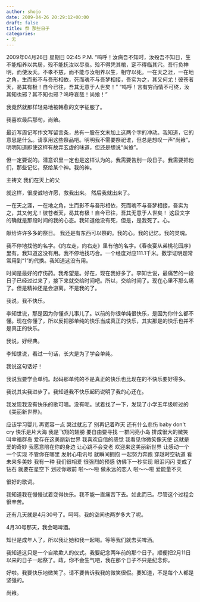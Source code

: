 ```yaml
---
author: shojo
date: 2009-04-26 20:29:12+00:00
draft: false
title: 祭 那些日子
categories:
- 无
---
```


2009年04月26日 星期日 02:45 P.M.
“呜呼！汝病吾不知时，汝殁吾不知日，生不能相养以共居，殁不能抚汝以尽哀。殓不得凭其棺，窆不得临其穴。吾行负神明，而使汝夭。不孝不慈，而不能与汝相养以生，相守以死。一在天之涯，一在地之角，生而影不与吾形相依，死而魂不与吾梦相接，吾实为之，其又何尤！彼苍者天，曷其有极！自今已往，吾其无意于人世矣！”
“呜呼！言有穷而情不可终，汝其知也邪？其不知也邪？呜呼哀哉！尚飨！”

我竟然就那样轻易地被韩愈的文字征服了。

我喜欢最后那句，尚飨。

最近写周记写作文写留言条，总有一股在文末加上这两个字的冲动。我知道，它的意思是什么。请享用这些祭品吧。明明我不需要祭祀谁，但总是想叹一声“尚飨”。明明知道即使这样有故弄玄虚的味道，但还是想说“尚飨”。

但一定要说的。潜意识里一定也是这样认为的。我需要告别一段日子。我需要把他们，那些记忆，祭给某个神。我的神。

主祷文
我们在天上的父

就这样，很虔诚地许愿，救我出来。
然后我就出来了。

一在天之涯，一在地之角，生而影不与吾形相依，死而魂不与吾梦相接，吾实为之，其又何尤！彼苍者天，曷其有极！自今已往，吾其无意于人世矣！
这段文字的确就是那段时间的我的心态。我知道他没有死，但是，是我死了。心。

献给许许多多的祭日。
我还是有东西可以祭的。我的心。我的记忆。我的灵魂。

我不停地找他的名字。《向左走，向右走》里有他的名字。《春夜宴从弟桃花园序》里有。我知道这没有用。我不停地找巧合。一个经度对应111.1千米。数学证明题常常用到“1”的代换。我知道这没有用。

时间是最好的疗伤药。我希望是。好在，现在我好多了。李知世说，最痛苦的一段日子已经过过来了，接下来就交给时间吧。所以，交给时间了。现在心里不那么痛了。但是精神还是会游离。不是我的了。

我说，我不快乐。

李知世说，那是因为你懂点儿事儿了。以前的你很单纯很快乐，是因为你什么都不懂。现在你懂了，所以反把那单纯的快乐当成真正的快乐，其实那是的快乐也并不是真正的快乐。

我说，好经典。

李知世说，看过一句话，长大是为了学会单纯。

我说这句话好！

我说我要学会单纯。起码那单纯的不是真正的快乐也比现在的不快乐要好得多。

我说其实我进步了。我知道我不快乐起码说明了我的心还在。

我发现我没有快乐的歌可唱。没有呢。试着找了一下，发现了小学五年级听过的《美丽新世界》。

应该学习婴儿
再宽容一点
哭过就忘了
别再记着昨天
还有什么悲伤
baby don't cry
快乐是片大海
我是飞翔的翅膀
要自由要寻找
一群闪亮小岛
排成很大的微笑
叫幸福群岛
爱存在这美丽新世界
我喜欢自信的感觉
我看见你微笑像天使
这就是爱的奇妙
我愿意陪在你的身边
让心跳不会变老
欢迎来这美丽新世界
让感动一个一个实现
不管你在哪里
发射心电讯号
就瞬间拥抱
一起努力奔跑
穿越时空轨道
看未来多美妙
我有一种
我们很相爱
很强烈的预感
彷佛下一秒实现
眼泪闪闪
变成了钻石
就要在星空下
划过你眼前
啦～～啦
做永远的恋人
啦～～啦
爱能量不灭

很好的歌词。

我知道我在慢慢试着变得快乐。我不能一直痛苦下去。如此而已。尽管这个过程会很辛苦。

还有几天就是4月30号了。呵呵。我的空间也两岁多大了呢。

4月30号那天，我会喝啤酒。

知世是成年人了，所以我让她和我一起喝。等等我们就去买啤酒。

我知道这只是一个自欺欺人的仪式。我要纪念两年前的那个日子。顺便把2月11日以来的日子一起祭了。政，你不会生气吧，我在那个日子不只是纪念你。

好啦。我要快乐地微笑了。请不要告诉我我的微笑很假。要知道，不是每个人都是坚强的。

尚飨。
